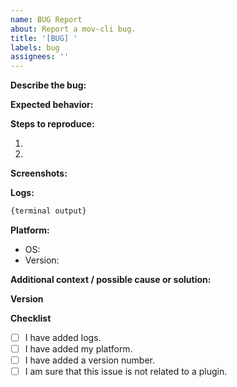 ```yaml
---
name: BUG Report
about: Report a mov-cli bug.
title: '[BUG] '
labels: bug
assignees: ''
---
```


<!-- Please refrain from reporting plugin specific issues here, report those issues to the plugins themsevles. -->

**Describe the bug:**
<!-- A clear and concise description of what the bug is. Explain the steps that you took leading up to the bug to help aid in recreating it. -->

**Expected behavior:**
<!-- A clear and concise description of what you expected to happen. -->

**Steps to reproduce:**
<!-- List down the steps to reproduce this bug. -->

1. <!-- First step here -->
2. <!-- Second step here -->

**Screenshots:**
<!-- If applicable, add screenshots to help explain your problem. -->

**Logs:**
<!-- 
Paste the full terminal output here.

Run mov-cli with the "--debug" flag to retrive more logs.
WARNING: This may leak sensative information such as IPs and potential confidential information stored in the mov-cli config.toml file. BE SURE to remove those details.
-->

```python
{terminal output}
```

**Platform:**
<!-- please complete the following information -->
 - OS: <!-- Platform (e.g. Windows) -->
 - Version: <!-- OS version -->

**Additional context / possible cause or solution:**
<!-- Add any other context about the problem here or possible causes and solutions. -->

**Version**
<!-- If you don't use the latest Version and create a Bug-Report, it may be closed or left unanswered. -->

**Checklist**
- [ ] I have added logs.
- [ ] I have added my platform.
- [ ] I have added a version number.
- [ ] I am sure that this issue is not related to a plugin.

<!-- NOTE: If you do not use this issue template, we will close your issue. -->